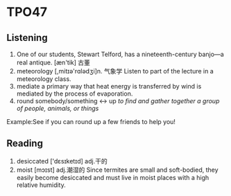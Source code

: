 # TPO47
## Listening
1. One of our students, Stewart Telford, has a nineteenth-century banjo—a real antique.
[æn'tik] 古董
2. meteorology [,mitɪə'rɑlədʒi]n. 气象学
Listen to part of the lecture in a meteorology class.
3. mediate
a primary way that heat energy is transferred by wind is mediated by the process of evaporation.
4. round somebody/something ↔ up
*to find and gather together a group of people, animals, or things*

Example:See if you can round up a few friends to help you!
## Reading
1. desiccated  ['dɛsɪketɪd] adj.干的  
2. moist [mɔɪst] adj.潮湿的
Since termites are small and soft-bodied, they easily become desiccated and must live in moist places with a high relative humidity.
